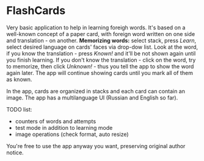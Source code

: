 # FlashCards
Very basic application to help in learning foreigh words. It's based on a well-known concept of a paper card, with foreign word written on one side and translation - on another.
**Memorizing words:** select stack, press _Learn_, select desired language on cards' faces via drop-dow list. Look at the word, if you know the translation - press _Known!_ and it'll be not shown again until you finish learning. If you don't know the translation - click on the word, try to memorize, then click _Unknown!_ - thus you tell the app to show the word again later. The app will continue showing cards until you mark all of them as known. 

In the app, cards are organized in stacks and each card can contain an image. The app has a multilanguage UI (Russian and English so far).

TODO list: 
- counters of words and attempts
- test mode in addition to learning mode
- image operations (check format, auto resize)

You're free to use the app anyway you want, preserving original author notice.

